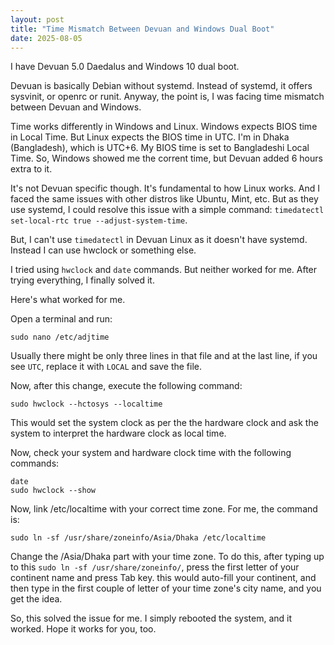 ```yaml
---
layout: post
title: "Time Mismatch Between Devuan and Windows Dual Boot"
date: 2025-08-05
---
```


I have Devuan 5.0 Daedalus and Windows 10 dual boot. 

Devuan is basically Debian without systemd. Instead of systemd, it offers sysvinit, or openrc or runit. Anyway, the point is, I was facing time mismatch between Devuan and Windows. 

Time works differently in Windows and Linux. Windows expects BIOS time in Local Time. But Linux expects the BIOS time in UTC. I'm in Dhaka (Bangladesh), which is UTC+6. My BIOS time is set to Bangladeshi Local Time. So, Windows showed me the corrent time, but Devuan added 6 hours extra to it. 

It's not Devuan specific though. It's fundamental to how Linux works. And I faced the same issues with other distros like Ubuntu, Mint, etc. But as they use systemd, I could resolve this issue with a simple command: `timedatectl set-local-rtc true --adjust-system-time`.

But, I can't use `timedatectl` in Devuan Linux as it doesn't have systemd. Instead I can use hwclock or something else. 

I tried using `hwclock` and `date` commands. But neither worked for me. After trying everything, I finally solved it.

Here's what worked for me.

Open a terminal and run:

```
sudo nano /etc/adjtime
```

Usually there might be only three lines in that file and at the last line, if you see `UTC`, replace it with `LOCAL` and save the file.

Now, after this change, execute the following command:

```
sudo hwclock --hctosys --localtime
```

This would set the system clock as per the the hardware clock and ask the system to interpret the hardware clock as local time.

Now, check your system and hardware clock time with the following commands:

```
date
sudo hwclock --show
```

Now, link /etc/localtime with your correct time zone. For me, the command is:

```
sudo ln -sf /usr/share/zoneinfo/Asia/Dhaka /etc/localtime
```

Change the /Asia/Dhaka part with your time zone. To do this, after typing up to this `sudo ln -sf /usr/share/zoneinfo/`, press the first letter of your continent name and press Tab key. this would auto-fill your continent, and then type in the first couple of letter of your time zone's city name, and you get the idea.

So, this solved the issue for me. I simply rebooted the system, and it worked. Hope it works for you, too.


